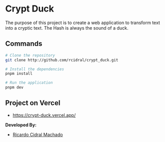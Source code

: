 # Crypt Duck

The purpose of this project is to create a web application to transform text into a cryptic text.
The Hash is always the sound of a duck.

## Commands

```bash
# Clone the repository
git clone http://github.com/rcidral/crypt_duck.git

# Install the dependencies
pnpm install

# Run the application
pnpm dev
```

## Project on Vercel
- https://crypt-duck.vercel.app/

**Developed By:**
- [Ricardo Cidral Machado](https://github.com/rcidral)
